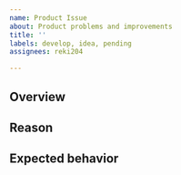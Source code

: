 ```yaml
---
name: Product Issue
about: Product problems and improvements
title: ''
labels: develop, idea, pending
assignees: reki204

---
```


## Overview


## Reason


## Expected behavior
